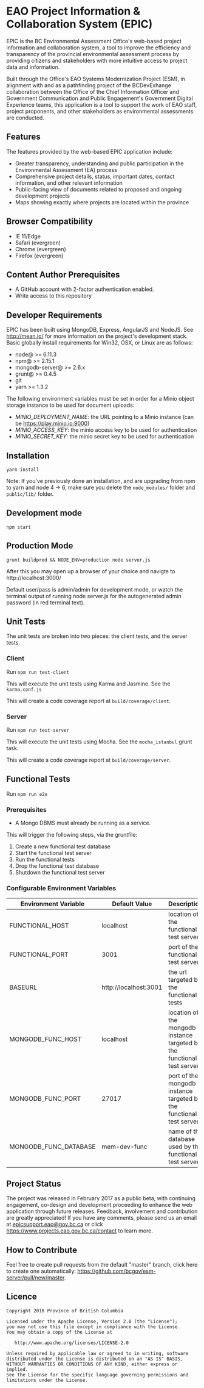 # EAO Project Information & Collaboration System (EPIC)

EPIC is the BC Environmental Assessment Office's web-based project information and collaboration system, a tool to improve the efficiency and transparency of the provincial environmental assessment process by providing citizens and stakeholders with more intuitive access to project data and information.

Built through the Office's EAO Systems Modernization Project (ESM), in alignment with and as a pathfinding project of the BCDevExhange collaboration between the Office of the Chief Information Officer and Government Communication and Public Engagement's Government Digital Experience teams, this application is a tool to support the work of EAO staff, project proponents, and other stakeholders as environmental assessments are conducted.

## Features

The features provided by the web-based EPIC application include:

* Greater transparency, understanding and public participation in the Environmental Assessment (EA) process
* Comprehensive project details, status, important dates, contact information, and other relevant information
* Public-facing view of documents related to proposed and ongoing development projects
* Maps showing exactly where projects are located within the province

## Browser Compatibility

* IE 11/Edge
* Safari (evergreen)
* Chrome (evergreen)
* Firefox (evergreen)


## Content Author Prerequisites

* A GitHub account with 2-factor authentication enabled.
* Write access to this repository

## Developer Requirements

EPIC has been built using MongoDB, Express, AngularJS and NodeJS.  See http://mean.io/ for more information on the project's development stack. Basic globally install requirements for Win32, OSX, or Linux are as follows:

* node@ >= 6.11.3
* npm@ >= 2.15.1
* mongodb-server@ >= 2.6.x
* grunt@ >= 0.4.5
* git
* yarn >= 1.3.2

The following environment variables must be set in order for a Minio object storage instance to be used for document uploads:
* _MINIO_DEPLOYMENT_NAME_: the URL pointing to a Minio instance (can be https://play.minio.io:9000)
* _MINIO_ACCESS_KEY_: the minio access key to be used for authentication
* _MINIO_SECRET_KEY_: the minio secret key to be used for authentication


## Installation
 `yarn install`

Note: If you've previously done an installation, and are upgrading from npm to yarn and node 4 -> 6, make sure you delete the `node_modules/` folder and `public/lib/` folder.

## Development mode
 `npm start`

## Production Mode
`grunt buildprod && NODE_ENV=production node server.js`

After this you may open up a browser of your choice and navigte to http://localhost:3000/

Default user/pass is admin/admin for development mode, or watch the terminal output of running node server.js for the autogenerated admin password (in red terminal text).

## Unit Tests

The unit tests are broken into two pieces: the client tests, and the server tests.

### Client
Run `npm run test-client`

This will execute the unit tests using Karma and Jasmine. See the `karma.conf.js`

This will create a code coverage report at `build/coverage/client`.

### Server
Run `npm run test-server`

This will execute the unit tests using Mocha. See the `mocha_istanbul` grunt task.

This will create a code coverage report at `build/coverage/server`.
## Functional Tests

Run `npm run e2e`

### Prerequisites
* A Mongo DBMS must already be running as a service.

This will trigger the following steps, via the gruntfile:
1. Create a new functional test database
2. Start the functional test server
3. Run the functional tests
4. Drop the functional test database
5. Shutdown the functional test server

### Configurable Environment Variables
Environment Variable  | Default Value         | Description
--------------------- | --------------------- | ---------------------
FUNCTIONAL_HOST       | localhost             | location of the functional test server
FUNCTIONAL_PORT       | 3001                  | port of the functional test server
BASEURL               | http://localhost:3001 | the url targeted by the functional tests
MONGODB_FUNC_HOST     | localhost             | location of the mongodb instance targeted by the functional test server
MONGODB_FUNC_PORT     | 27017                 | port of the mongodb instance targeted by the functional test server
MONGODB_FUNC_DATABASE | mem-dev-func          | name of the database used by the functional test server

## Project Status

The project was released in February 2017 as a public beta, with continuing engagement, co-design and development proceeding to enhance the web application through future releases.  Feedback, involvement and contribution are greatly appreciated!  If you have any comments, please send us an email at epicsupport.eao@gov.bc.ca or click https://www.projects.eao.gov.bc.ca/contact to learn more.

## How to Contribute

Feel free to create pull requests from the default "master" branch, click here to create one automatically: https://github.com/bcgov/esm-server/pull/new/master.

## Licence

    Copyright 2018 Province of British Columbia

    Licensed under the Apache License, Version 2.0 (the "License");
    you may not use this file except in compliance with the License.
    You may obtain a copy of the License at

       http://www.apache.org/licenses/LICENSE-2.0

    Unless required by applicable law or agreed to in writing, software
    distributed under the License is distributed on an "AS IS" BASIS,
    WITHOUT WARRANTIES OR CONDITIONS OF ANY KIND, either express or implied.
    See the License for the specific language governing permissions and
    limitations under the License.
